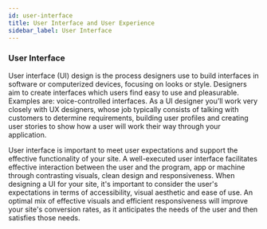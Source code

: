 ```yaml
---
id: user-interface
title: User Interface and User Experience
sidebar_label: User Interface
---
```


### User Interface

User interface (UI) design is the process designers use to build interfaces in software or computerized devices, focusing on looks or style. Designers aim to create interfaces which users find easy to use and pleasurable. Examples are: voice-controlled interfaces. As a UI designer you’ll work very closely with UX designers, whose job typically consists of talking with customers to determine requirements, building user profiles and creating user stories to show how a user will work their way through your application.

User interface is important to meet user expectations and support the effective functionality of your site. A well-executed user interface facilitates effective interaction between the user and the program, app or machine through contrasting visuals, clean design and responsiveness. When designing a UI for your site, it's important to consider the user's expectations in terms of accessibility, visual aesthetic and ease of use. An optimal mix of effective visuals and efficient responsiveness will improve your site's conversion rates, as it anticipates the needs of the user and then satisfies those needs.